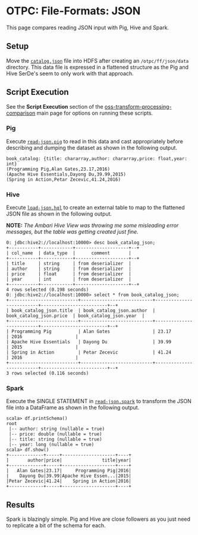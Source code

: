 # OTPC: File-Formats: JSON

This page compares reading JSON input with Pig, Hive and Spark.  


## Setup

Move the [`catalog.json`](catalog.json) file into HDFS after creating an `/otpc/ff/json/data` directory.  This data file is expressed in a flattened structure as the Pig and Hive SerDe's seem to only work with that approach.

## Script Execution

See the **Script Execution** section of the [oss-transform-processing-comparison](../../README.md#script-execution) main page for options on running these scripts.

### Pig

Execute [`read-json.pig`](read-json.pig) to read in this data and cast appropriately before describing and dumping the dataset as shown in the following output.

```
book_catalog: {title: chararray,author: chararray,price: float,year: int}
(Programming Pig,Alan Gates,23.17,2016)
(Apache Hive Essentials,Dayong Du,39.99,2015)
(Spring in Action,Petar Zecevic,41.24,2016)
```

### Hive

Execute [`load-json.hql`](load-json.hql) to create an external table to map to the flattened JSON file as shown in the following output.

**NOTE:** *The Ambari Hive View was throwing me some misleading error messages, but the table was getting created just fine.*

```
0: jdbc:hive2://localhost:10000> desc book_catalog_json;
+-----------+------------+--------------------+--+
| col_name  | data_type  |      comment       |
+-----------+------------+--------------------+--+
| title     | string     | from deserializer  |
| author    | string     | from deserializer  |
| price     | float      | from deserializer  |
| year      | int        | from deserializer  |
+-----------+------------+--------------------+--+
4 rows selected (0.198 seconds)
0: jdbc:hive2://localhost:10000> select * from book_catalog_json;
+--------------------------+---------------------------+--------------------------+-------------------------+--+
| book_catalog_json.title  | book_catalog_json.author  | book_catalog_json.price  | book_catalog_json.year  |
+--------------------------+---------------------------+--------------------------+-------------------------+--+
| Programming Pig          | Alan Gates                | 23.17                    | 2016                    |
| Apache Hive Essentials   | Dayong Du                 | 39.99                    | 2015                    |
| Spring in Action         | Petar Zecevic             | 41.24                    | 2016                    |
+--------------------------+---------------------------+--------------------------+-------------------------+--+
3 rows selected (0.116 seconds)
```

### Spark

Execute the SINGLE STATEMENT in [`read-json.spark`](read-json.spark) to transform the JSON file into a DataFrame as shown in the following output.

```
scala> df.printSchema()
root
 |-- author: string (nullable = true)
 |-- price: double (nullable = true)
 |-- title: string (nullable = true)
 |-- year: long (nullable = true)
scala> df.show()
+-------------+-----+--------------------+----+
|       author|price|               title|year|
+-------------+-----+--------------------+----+
|   Alan Gates|23.17|     Programming Pig|2016|
|    Dayong Du|39.99|Apache Hive Essen...|2015|
|Petar Zecevic|41.24|    Spring in Action|2016|
+-------------+-----+--------------------+----+
```

## Results

Spark is blazingly simple.  Pig and Hive are close followers as you just need to replicate a bit of the schema for each. 

